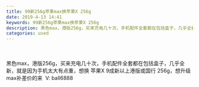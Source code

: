 ```yaml
---
title: 99新256g苹果max换苹果X 256g
date: 2019-4-13 14:41
keywords: 99新256g苹果max换苹果X 256g
description: 黑色max，港版256g，买来充电几十次，手机配件全套都在包括盒子，几乎全新，就是因为手机太大有点重，想换苹果X9成新以上港版或国行256g，想升级max补差价的来  V:ball6888
categories: used
---
```

<td class="t_f" id="postmessage_3485401">

<br/>
<br/>
黑色max，港版256g，买来充电几十次，手机配件全套都在包括盒子，几乎全新，就是因为手机太大有点重，想换 苹果X 9成新以上港版或国行 256g，想升级max补差价的来  V: ball6888<br/>
</td>
